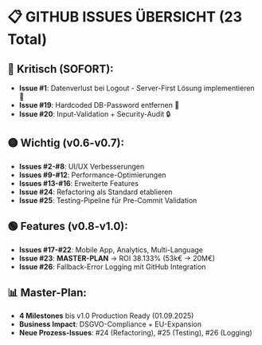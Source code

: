 # 📋 **GITHUB ISSUES ÜBERSICHT (23 Total)**

## **🔴 Kritisch (SOFORT):**
- **Issue #1**: Datenverlust bei Logout - Server-First Lösung implementieren 🚨
- **Issue #19**: Hardcoded DB-Password entfernen 🚨
- **Issue #20**: Input-Validation + Security-Audit 🔒

## **🟡 Wichtig (v0.6-v0.7):**
- **Issues #2-#8**: UI/UX Verbesserungen
- **Issues #9-#12**: Performance-Optimierungen
- **Issues #13-#16**: Erweiterte Features
- **Issue #24**: Refactoring als Standard etablieren
- **Issue #25**: Testing-Pipeline für Pre-Commit Validation

## **🟢 Features (v0.8-v1.0):**
- **Issues #17-#22**: Mobile App, Analytics, Multi-Language
- **Issue #23**: **MASTER-PLAN** → ROI 38.133% (53k€ → 20M€)
- **Issue #26**: Fallback-Error Logging mit GitHub Integration

## **📊 Master-Plan**: 
- **4 Milestones** bis v1.0 Production Ready (01.09.2025)
- **Business Impact**: DSGVO-Compliance + EU-Expansion
- **Neue Prozess-Issues**: #24 (Refactoring), #25 (Testing), #26 (Logging)